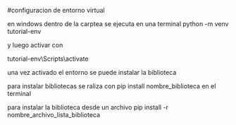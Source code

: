 
#configuracion de entorno virtual

en windows dentro de la carptea se ejecuta en una terminal
python -m venv tutorial-env

y luego activar con

tutorial-env\Scripts\activate

una vez activado el entorno se puede instalar la biblioteca

para instalar bibliotecas se raliza con 
pip install nombre_biblioteca en el terminal

para instalar la biblioteca desde un archivo
pip install -r nombre_archivo_lista_biblioteca
